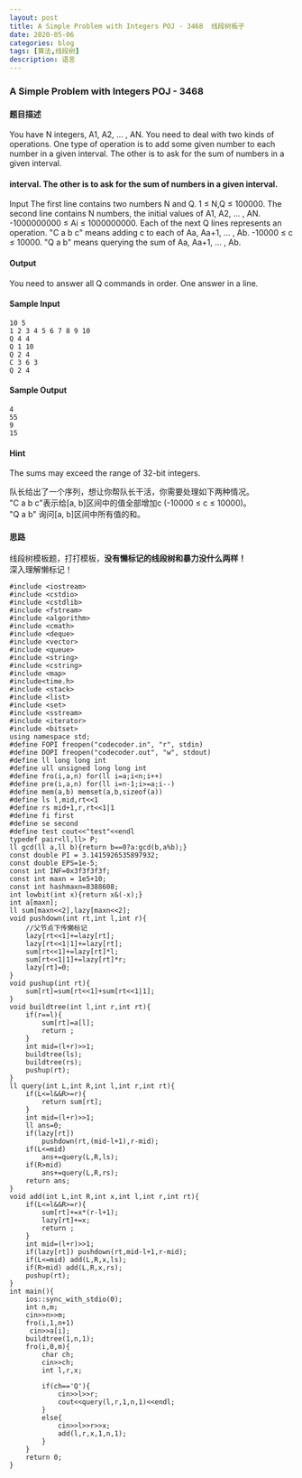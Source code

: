 ```yaml
---
layout: post
title: A Simple Problem with Integers POJ - 3468  线段树板子
date: 2020-05-06
categories: blog
tags: [算法,线段树]
description: 语言
---
```


### A Simple Problem with Integers POJ - 3468  
#### 题目描述
You have N integers, A1, A2, ... , AN. You need to deal with two kinds of operations. One type of operation is to add some given number to each number in a given interval. The other is to ask for the sum of numbers in a given interval.

#### interval. The other is to ask for the sum of numbers in a given interval.
Input
The first line contains two numbers N and Q. 1 ≤ N,Q ≤ 100000.
The second line contains N numbers, the initial values of A1, A2, ... , AN. -1000000000 ≤ Ai ≤ 1000000000.
Each of the next Q lines represents an operation.
"C a b c" means adding c to each of Aa, Aa+1, ... , Ab. -10000 ≤ c ≤ 10000.
"Q a b" means querying the sum of Aa, Aa+1, ... , Ab.

#### Output
You need to answer all Q commands in order. One answer in a line.

#### Sample Input
```
10 5
1 2 3 4 5 6 7 8 9 10
Q 4 4
Q 1 10
Q 2 4
C 3 6 3
Q 2 4
```

#### Sample Output
```
4
55
9
15
```

#### Hint
The sums may exceed the range of 32-bit integers. 

队长给出了一个序列，想让你帮队长干活，你需要处理如下两种情况。<br>
"C a b c"表示给[a, b]区间中的值全部增加c (-10000 ≤ c ≤ 10000)。<br>
"Q a b" 询问[a, b]区间中所有值的和。<br>

#### 思路
线段树模板题，打打模板，**没有懒标记的线段树和暴力没什么两样！**<br>
深入理解懒标记！

```
#include <iostream>
#include <cstdio>
#include <cstdlib>
#include <fstream>
#include <algorithm>
#include <cmath>
#include <deque>
#include <vector>
#include <queue>
#include <string>
#include <cstring>
#include <map>
#include<time.h>
#include <stack>
#include <list>
#include <set>
#include <sstream>
#include <iterator>
#include <bitset>
using namespace std;
#define FOPI freopen("codecoder.in", "r", stdin)
#define DOPI freopen("codecoder.out", "w", stdout)
#define ll long long int
#define ull unsigned long long int
#define fro(i,a,n) for(ll i=a;i<n;i++)
#define pre(i,a,n) for(ll i=n-1;i>=a;i--)
#define mem(a,b) memset(a,b,sizeof(a))
#define ls l,mid,rt<<1
#define rs mid+1,r,rt<<1|1
#define fi first
#define se second
#define test cout<<"test"<<endl
typedef pair<ll,ll> P;
ll gcd(ll a,ll b){return b==0?a:gcd(b,a%b);}
const double PI = 3.1415926535897932;
const double EPS=1e-5;
const int INF=0x3f3f3f3f;
const int maxn = 1e5+10;
const int hashmaxn=8388608;
int lowbit(int x){return x&(-x);}
int a[maxn];
ll sum[maxn<<2],lazy[maxn<<2];
void pushdown(int rt,int l,int r){
    //父节点下传懒标记
    lazy[rt<<1]+=lazy[rt];
    lazy[rt<<1|1]+=lazy[rt];
    sum[rt<<1]+=lazy[rt]*l;
    sum[rt<<1|1]+=lazy[rt]*r;
    lazy[rt]=0;
}
void pushup(int rt){
    sum[rt]=sum[rt<<1]+sum[rt<<1|1];
}
void buildtree(int l,int r,int rt){
    if(r==l){
        sum[rt]=a[l];
        return ;
    }
    int mid=(l+r)>>1;
    buildtree(ls);
    buildtree(rs);
    pushup(rt);
}
ll query(int L,int R,int l,int r,int rt){
    if(L<=l&&R>=r){
        return sum[rt];
    }
    int mid=(l+r)>>1;
    ll ans=0;
    if(lazy[rt])
        pushdown(rt,(mid-l+1),r-mid);
    if(L<=mid)
        ans+=query(L,R,ls);
    if(R>mid)
        ans+=query(L,R,rs);
    return ans;
}
void add(int L,int R,int x,int l,int r,int rt){
    if(L<=l&&R>=r){
        sum[rt]+=x*(r-l+1);
        lazy[rt]+=x;
        return ;
    }
    int mid=(l+r)>>1;
    if(lazy[rt]) pushdown(rt,mid-l+1,r-mid);
    if(L<=mid) add(L,R,x,ls);
    if(R>mid) add(L,R,x,rs);
    pushup(rt);
}
int main(){
    ios::sync_with_stdio(0);
    int n,m;
    cin>>n>>m;
    fro(i,1,n+1)
     cin>>a[i];
    buildtree(1,n,1);
    fro(i,0,m){
        char ch;
        cin>>ch;
        int l,r,x;

        if(ch=='Q'){
            cin>>l>>r;
            cout<<query(l,r,1,n,1)<<endl;
        }
        else{
            cin>>l>>r>>x;
            add(l,r,x,1,n,1);
        }
    }
    return 0;
}
```










